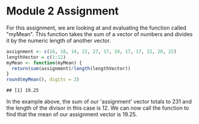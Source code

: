 Module 2 Assignment
================

For this assignment, we are looking at and evaluating the function called "myMean". This function takes the sum of a vector of numbers and divides it by the numeric length of another vector.

``` r
assignment <- c(16, 18, 14, 22, 27, 17, 19, 17, 17, 22, 20, 22)
lengthVector = c(1:12)
myMean <- function(myMean) {
  return(sum(assignment)/length(lengthVector))
}
round(myMean(), digits = 2)
```

    ## [1] 19.25

In the example above, the sum of our 'assignment' vector totals to 231 and the length of the divisor in this case is 12. We can now call the function to find that the mean of our assignment vector is 19.25.
